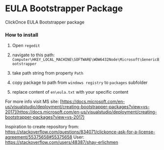 # EULA Bootstrapper Package
ClickOnce EULA Bootstrapper package

### How to install

1. Open `regedit`
2. navigate to this path: `Computer\HKEY_LOCAL_MACHINE\SOFTWARE\WOW6432Node\Microsoft\GenericBootstrapper`
3. take path string from property `Path`

4. copy package to path from `windows registry` to `packages` subfolder
5. replace content of `en\eula.txt` with your specific content


For more info visit MS site: [https://docs.microsoft.com/en-us/visualstudio/deployment/creating-bootstrapper-packages?view=vs-2017](https://docs.microsoft.com/en-us/visualstudio/deployment/creating-bootstrapper-packages?view=vs-2017)



Inspiration to create repository from: https://stackoverflow.com/questions/834071/clickonce-ask-for-a-license-agreement/55375658#55375658
User: https://stackoverflow.com/users/48387/shay-erlichmen
